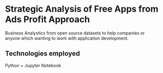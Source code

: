 # Strategic Analysis of Free Apps from Ads Profit Approach
Business Analystics from open source datasets to help companies or anyone which wanting to work with application development.

## Technologies employed

Python + Jupyter Notebook
